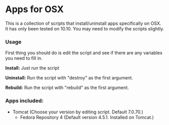 # Apps for OSX 

This is a collection of scripts that install/uninstall apps specifically on OSX.
It has only been tested on 10.10. You may need to modify the scripts slightly.

### Usage

First thing you should do is edit the script and see if there are any variables you
need to fill in.

**Install:** Just run the script

**Uninstall:** Run the script with "destroy" as the first argument.

**Rebuild:** Run the script with "rebuild" as the first argument.

### Apps included:

* Tomcat (Choose your version by editing script. Default 7.0.70.)
  * Fedora Repository 4 (Default version 4.5.1. Installed on Tomcat.)

